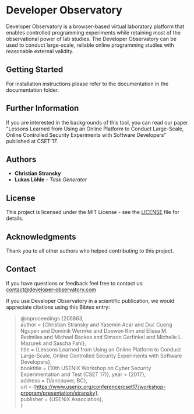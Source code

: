 # Developer Observatory

Developer Observatory is a browser-based virtual laboratory platform that enables controlled programming experiments while retaining most of the observational power of lab studies. The Developer Observatory can be used to conduct large-scale, reliable online programming studies with reasonable external validity.

## Getting Started
For installation instructions please refer to the documentation in the documentation folder.

## Further Information
If you are interested in the backgrounds of this tool, you can read our paper "Lessons Learned from Using an Online Platform to Conduct Large-Scale, Online Controlled Security Experiments with Software Developers" published at CSET'17.

## Authors
* **Christian Stransky**
* **Lukas Löhle** - *Task Generator*

## License
This project is licensed under the MIT License - see the [LICENSE](LICENSE) file for details.

## Acknowledgments
Thank you to all other authors who helped contributing to this project.

## Contact
If you have questions or feedback feel free to contact us: contact@developer-observatory.com

If you use Developer Observatory in a scientific publication, we would appreciate citations using this Bibtex entry:

>@inproceedings {205863,  
>  author = {Christian Stransky and Yasemin Acar and Duc Cuong Nguyen and Dominik Wermke and Doowon Kim and Elissa M. Redmiles and Michael Backes and Simson Garfinkel and Michelle L. Mazurek and Sascha Fahl},  
>  title = {Lessons Learned from Using an Online Platform to Conduct Large-Scale, Online Controlled Security Experiments with Software Developers},  
>  booktitle = {10th USENIX Workshop on Cyber Security Experimentation and Test (CSET 17)},
>  year = {2017},  
>  address = {Vancouver, BC},  
>  url = {https://www.usenix.org/conference/cset17/workshop-program/presentation/stransky},  
>  publisher = {USENIX Association},  
>}
